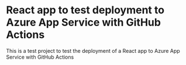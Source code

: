 # React app to test deployment to Azure App Service with GitHub Actions

This is a test project to test the deployment of a React app to Azure App Service with GitHub Actions
